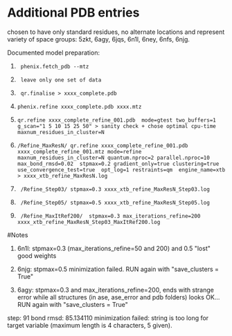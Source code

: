 # Additional PDB entries 
chosen to have only standard residues, no alternate locations and represent variety of space groups: 5zkt, 6agy, 6jqs, 6n1l, 6ney, 6nfs, 6njg.


Documented model preparation:

1.      phenix.fetch_pdb --mtz 

2.      leave only one set of data  

3.      qr.finalise > xxxx_complete.pdb

4.     phenix.refine xxxx_complete.pdb xxxx.mtz

5.     qr.refine xxxx_complete_refine_001.pdb  mode=gtest two_buffers=1 g_scan="1 5 10 15 25 50" > sanity check + chose optimal cpu-time maxnum_residues_in_cluster=N   

6.     /Refine_MaxResN/ qr.refine xxxx_complete_refine_001.pdb xxxx_complete_refine_001.mtz mode=refine maxnum_residues_in_cluster=N quantum.nproc=2 parallel.nproc=10 max_bond_rmsd=0.02  stpmax=0.2 gradient_only=true clustering=true use_convergence_test=true  opt_log=1 restraints=qm  engine_name=xtb  > xxxx_xtb_refine_MaxResN.log   

7.      /Refine_Step03/ stpmax=0.3 xxxx_xtb_refine_MaxResN_Step03.log

8.      /Refine_Step05/ stpmax=0.5 xxxx_xtb_refine_MaxResN_Step05.log

9.      /Refine_MaxItRef200/  stpmax=0.3 max_iterations_refine=200 xxxx_xtb_refine_MaxResN_Step03_MaxItRef200.log

#Notes

1.  6n1l: stpmax=0.3 (max_iterations_refine=50 and 200) and 0.5 "lost" good weights 

2.  6njg: stpmax=0.5 minimization failed. RUN again with "save_clusters = True"

3.  6agy: stpmax=0.3 and max_iterations_refine=200, ends with strange error while all structures (in ase, ase_error and pdb folders) looks OK... RUN again with "save_clusters = True"

step:  91 bond rmsd: 85.134110
minimization failed: string is too long for target variable (maximum length is 4 characters, 5 given).



